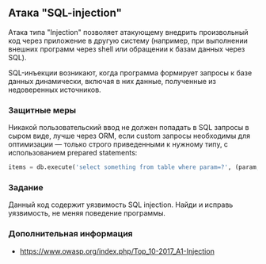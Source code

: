 ## Атака "SQL-injection"

Атака типа "Injection" позволяет атакующему внедрить произвольный код через приложение в другую систему (например, при выполнении внешних программ через shell или обращении к базам данных через SQL).

SQL-инъекции возникают, когда программа формирует запросы к базе данных динамически, включая в них данные, полученные из недоверенных источников.

### Защитные меры

Никакой пользовательский ввод не должен попадать в SQL запросы в сыром виде, лучше через ORM, если custom запросы необходимы для оптимизации — только строго приведенными к нужному типу, с использованием prepared statements:
```python
items = db.execute('select something from table where param=?', (param,))
```

### Задание

Данный код содержит уязвимость SQL injection. Найди и исправь уязвимость, не меняя поведение программы.

### Дополнительная информация

* https://www.owasp.org/index.php/Top_10-2017_A1-Injection